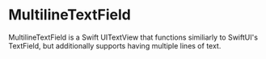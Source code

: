 # MultilineTextField
MultilineTextField is a Swift UITextView that functions similiarly to SwiftUI's TextField, but additionally supports having multiple lines of text.
